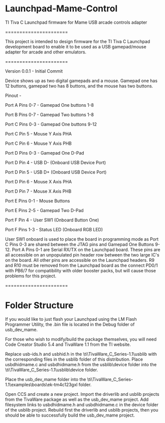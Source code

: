 Launchpad-Mame-Control
======================

TI Tiva C Launchpad firmware for Mame USB arcade controls adapter

======================

This project is intended to design firmware for the TI Tiva C Launchpad
development board to enable it to be used as a USB gamepad/mouse adapter
for arcade and other emulators.

======================

Version 0.0.1 - Initial Commit

Device shows up as two digital gamepads and a mouse.  Gamepad one has 12
buttons, gamepad two has 8 buttons, and the mouse has two buttons.

Pinout -

Port A Pins 0-7 - Gamepad One buttons 1-8

Port B Pins 0-7 - Gamepad Two buttons 1-8

Port C Pins 0-3 - Gamepad One buttons 9-12

Port C Pin 5    - Mouse Y Axis PHA

Port C Pin 6    - Mouse Y Axis PHB

Port D Pins 0-3 - Gamepad One D-Pad

Port D Pin 4    - USB D- (Onboard USB Device Port)

Port D Pin 5    - USB D+ (Onboard USB Device Port)

Port D Pin 6    - Mouse X Axis PHA

Port D Pin 7    - Mouse X Axis PHB

Port E Pins 0-1 - Mouse Buttons

Port E Pins 2-5 - Gamepad Two D-Pad

Port F Pin 4    - User SW1 (Onboard Button One)

Port F Pins 1-3 - Status LED (Onboard RGB LED)

User SW1 onboard is used to place the board in programming mode as
Port C Pins 0-3 are shared between the JTAG pins and Gamepad One
Buttons 9-12.  Port A Pins 0-1 are Serial RX/TX on the Launchpad board.
These pins are all accessible on an unpopulated pin header row between the
two large IC's on the board.  All other pins are accessible on the Launchpad
headers.  R9 and R10 must be removed from the Launchpad board as the connect
PD0/1 with PB6/7 for compatibility with older booster packs, but will cause
those problems for this project.

======================

Folder Structure
======================

If you would like to just flash your Launchpad using the LM Flash Programmer
Utility, the .bin file is located in the Debug folder of usb_dev_mame.

For those who wish to modify/build the package themselves, you will need
Code Creator Studio 5.4 and TivaWare 1.1 from the TI website.  

Replace usb-ids.h and usbhid.h in the \ti\TivaWare_C_Series-1.1\usblib with the
corresponding files in the usblib folder of this distribution.  Place
usbdhidmame.c and usbdhidmame.h from the usblib\device folder into the
\ti\TivaWare_C_Series-1.1\usblib\device folder.

Place the usb_dev_mame folder into the 
\ti\TivaWare_C_Series-1.1\examples\boards\ek-tm4c123gxl folder.

Open CCS and create a new project.  Import the driverlib and usblib projects from
the TivaWare package as well as the usb_dev_mame project.  Add filesystem links
to usbdhidmame.h and usbdhidmame.c in the device folder of the usblib project.
Rebuild first the driverlib and usblib projects, then you should be able to
successfully build the usb_dev_mame project.
